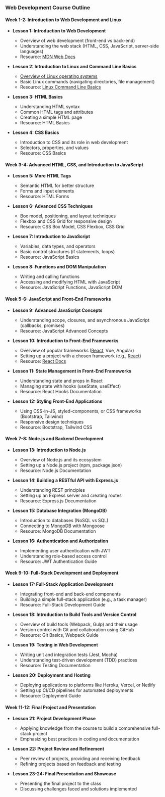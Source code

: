 
### Web Development Course Outline

#### Week 1-2: Introduction to Web Development and Linux
- **Lesson 1: Introduction to Web Development**
  - Overview of web development (front-end vs back-end)
  - Understanding the web stack (HTML, CSS, JavaScript, server-side languages)
  - Resource: [MDN Web Docs](https://developer.mozilla.org/en-US/docs/Learn)

- **Lesson 2: Introduction to Linux and Command Line Basics**
  - [Overview of Linux operating systems](https://www.javatpoint.com/what-is-linux)
  - Basic Linux commands (navigating directories, file management)
  - Resource: [Linux Command Line Basics](https://linuxcommand.org/index.php)

- **Lesson 3: HTML Basics**
  - Understanding HTML syntax
  - Common HTML tags and attributes
  - Creating a simple HTML page
  - Resource: HTML Basics

- **Lesson 4: CSS Basics**
  - Introduction to CSS and its role in web development
  - Selectors, properties, and values
  - Resource: CSS Basics

#### Week 3-4: Advanced HTML, CSS, and Introduction to JavaScript
- **Lesson 5: More HTML Tags**
  - Semantic HTML for better structure
  - Forms and input elements
  - Resource: HTML Forms

- **Lesson 6: Advanced CSS Techniques**
  - Box model, positioning, and layout techniques
  - Flexbox and CSS Grid for responsive design
  - Resource: CSS Box Model, CSS Flexbox, CSS Grid

- **Lesson 7: Introduction to JavaScript**
  - Variables, data types, and operators
  - Basic control structures (if statements, loops)
  - Resource: JavaScript Basics

- **Lesson 8: Functions and DOM Manipulation**
  - Writing and calling functions
  - Accessing and modifying HTML with JavaScript
  - Resource: JavaScript Functions, JavaScript DOM

#### Week 5-6: JavaScript and Front-End Frameworks
- **Lesson 9: Advanced JavaScript Concepts**
  - Understanding scope, closures, and asynchronous JavaScript (callbacks, promises)
  - Resource: JavaScript Advanced Concepts

- **Lesson 10: Introduction to Front-End Frameworks**
  - Overview of popular frameworks ([React](https://react.dev/learn), Vue, Angular)
  - Setting up a project with a chosen framework (e.g., [React](https://react.dev/learn))
  - Resource: [React Docs](https://react.dev/learn)

- **Lesson 11: State Management in Front-End Frameworks**
  - Understanding state and props in React
  - Managing state with hooks (useState, useEffect)
  - Resource: React Hooks Documentation

- **Lesson 12: Styling Front-End Applications**
  - Using CSS-in-JS, styled-components, or CSS frameworks (Bootstrap, Tailwind)
  - Responsive design techniques
  - Resource: Bootstrap, Tailwind CSS

#### Week 7-8: Node.js and Backend Development
- **Lesson 13: Introduction to Node.js**
  - Overview of Node.js and its ecosystem
  - Setting up a Node.js project (npm, package.json)
  - Resource: Node.js Documentation

- **Lesson 14: Building a RESTful API with Express.js**
  - Understanding REST principles
  - Setting up an Express server and creating routes
  - Resource: Express.js Documentation

- **Lesson 15: Database Integration (MongoDB)**
  - Introduction to databases (NoSQL vs SQL)
  - Connecting to MongoDB with Mongoose
  - Resource: MongoDB Documentation

- **Lesson 16: Authentication and Authorization**
  - Implementing user authentication with JWT
  - Understanding role-based access control
  - Resource: JWT Authentication Guide

#### Week 9-10: Full-Stack Development and Deployment
- **Lesson 17: Full-Stack Application Development**
  - Integrating front-end and back-end components
  - Building a simple full-stack application (e.g., a task manager)
  - Resource: Full-Stack Development Guide

- **Lesson 18: Introduction to Build Tools and Version Control**
  - Overview of build tools (Webpack, Gulp) and their usage
  - Version control with Git and collaboration using GitHub
  - Resource: Git Basics, Webpack Guide

- **Lesson 19: Testing in Web Development**
  - Writing unit and integration tests (Jest, Mocha)
  - Understanding test-driven development (TDD) practices
  - Resource: Testing Documentation

- **Lesson 20: Deployment and Hosting**
  - Deploying applications to platforms like Heroku, Vercel, or Netlify
  - Setting up CI/CD pipelines for automated deployments
  - Resource: Deployment Guide

#### Week 11-12: Final Project and Presentation
- **Lesson 21: Project Development Phase**
  - Applying knowledge from the course to build a comprehensive full-stack project
  - Emphasizing best practices in coding and documentation

- **Lesson 22: Project Review and Refinement**
  - Peer review of projects, providing and receiving feedback
  - Refining projects based on feedback and testing

- **Lesson 23-24: Final Presentation and Showcase**
  - Presenting the final project to the class
  - Discussing challenges faced and solutions implemented

